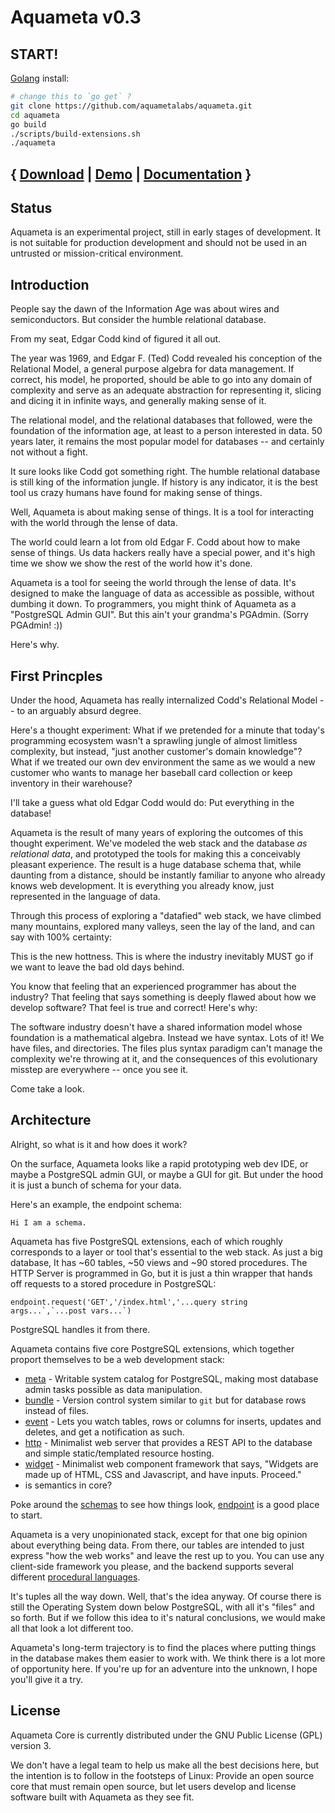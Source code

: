 Aquameta v0.3
=============


START!
------

[Golang](https://golang.org/) install:

```bash
# change this to `go get` ?
git clone https://github.com/aquametalabs/aquameta.git
cd aquameta
go build
./scripts/build-extensions.sh
./aquameta
```

{ [Download](http://aquameta.com/download) | [Demo](http://aquameta.com/demo) | [Documentation](http://aquameta.org/docs) }
-----------------------------------------------

Status
------

Aquameta is an experimental project, still in early stages of development.  It is not suitable for production development and should not be used in an untrusted or mission-critical environment.

Introduction
------------

People say the dawn of the Information Age was about wires and semiconductors.  But consider the humble relational database.

From my seat, Edgar Codd kind of figured it all out.

The year was 1969, and Edgar F. (Ted) Codd revealed his conception of the Relational Model, a general purpose algebra for data management.  If correct, his model, he proported, should be able to go into any domain of complexity and serve as an adequate abstraction for representing it, slicing and dicing it in infinite ways, and generally making sense of it.

The relational model, and the relational databases that followed, were the foundation of the information age, at least to a person interested in data.  50 years later, it remains the most popular model for databases -- and certainly not without a fight.

It sure looks like Codd got something right.  The humble relational database is still king of the information jungle.  If history is any indicator, it is the best tool us crazy humans have found for making sense of things.

Well, Aquameta is about making sense of things.  It is a tool for interacting with the world through the lense of data.

The world could learn a lot from old Edgar F. Codd about how to make sense of things.  Us data hackers really have a special power, and it's high time we show we show the rest of the world how it's done.

Aquameta is a tool for seeing the world through the lense of data.  It's designed to make the language of data as accessible as possible, without dumbing it down.  To programmers, you might think of Aquameta as a "PostgreSQL Admin GUI".  But this ain't your grandma's PGAdmin.  (Sorry PGAdmin! :))

Here's why.


First Princples
---------------

Under the hood, Aquameta has really internalized Codd's Relational Model -- to an arguably absurd degree.

Here's a thought experiment:  What if we pretended for a minute that today's programming ecosystem wasn't a sprawling jungle of almost limitless complexity, but instead, "just another customer's domain knowledge"?  What if we treated our own dev environment the same as we would a new customer who wants to manage her baseball card collection or keep inventory in their warehouse?  

I'll take a guess what old Edgar Codd would do:  Put everything in the database!

Aquameta is the result of many years of exploring the outcomes of this thought experiment.  We've modeled the web stack and the database *as relational data*, and prototyped the tools for making this a conceivably pleasant experience.  The result is a huge database schema that, while daunting from a distance, should be instantly familiar to anyone who already knows web development.  It is everything you already know, just represented in the language of data.

Through this process of exploring a "datafied" web stack, we have climbed many mountains, explored many valleys, seen the lay of the land, and can say with 100% certainty:

This is the new hottness.  This is where the industry inevitably MUST go if we want to leave the bad old days behind.

You know that feeling that an experienced programmer has about the industry?  That feeling that says something is deeply flawed about how we develop software?  That feel is true and correct!  Here's why:

The software industry doesn't have a shared information model whose foundation is a mathematical algebra. Instead we have syntax.  Lots of it!  We have files, and directories.  The files plus syntax paradigm can't manage the complexity we're throwing at it, and the consequences of this evolutionary misstep are everywhere -- once you see it.

Come take a look.


Architecture
------------

Alright, so what is it and how does it work?

On the surface, Aquameta looks like a rapid prototyping web dev IDE, or maybe a PostgreSQL admin GUI, or maybe a GUI for git.  But under the hood it is just a bunch of schema for your data.

Here's an example, the endpoint schema:

`Hi I am a schema.`

Aquameta has five PostgreSQL extensions, each of which roughly corresponds to a layer or tool that's essential to the web stack.  As just a big database, It has ~60 tables, ~50 views and ~90 stored procedures.  The HTTP Server is programmed in Go, but it is just a thin wrapper that hands off requests to a stored procedure in PostgreSQL:


```
endpoint.request('GET','/index.html','...query string args...`,`...post vars...`)
```
PostgreSQL handles it from there.


Aquameta contains five core PostgreSQL extensions, which together proport themselves to be a web development stack:

- [meta](extensions/meta) - Writable system catalog for PostgreSQL, making most database admin tasks possible as data manipulation.
- [bundle](extensions/bundle) - Version control system similar to `git` but for database rows instead of files.
- [event](extensions/event) - Lets you watch tables, rows or columns for inserts, updates and deletes, and get a notification as such.
- [http](extensions/endpoint) - Minimalist web server that provides a REST API to the database and simple static/templated resource hosting.
- [widget](extensions/widget) - Minimalist web component framework that says, "Widgets are made up of HTML, CSS and Javascript, and have inputs.  Proceed."
- is semantics in core?

Poke around the [schemas]() to see how things look, [endpoint]() is a good place to start.

Aquameta is a very unopinionated stack, except for that one big opinion about everything being data.  From there, our tables are intended to just express "how the web works" and leave the rest up to you.  You can use any client-side framework you please, and the backend supports several different [procedural languages]().

It's tuples all the way down.  Well, that's the idea anyway.  Of course there is still the Operating System down below PostgreSQL, with all it's "files" and so forth.  But if we follow this idea to it's natural conclusions, we would make all that look a lot different too.

Aquameta's long-term trajectory is to find the places where putting things in the database makes them easier to work with.  We think there is a lot more of opportunity here.  If you're up for an adventure into the unknown, I hope you'll give it a try.


License
-------

Aquameta Core is currently distributed under the GNU Public License (GPL) version 3.

We don't have a legal team to help us make all the best decisions here, but the intention is to follow in the footsteps of Linux:  Provide an open source core that must remain open source, but let users develop and license software built with Aquameta as they see fit.

